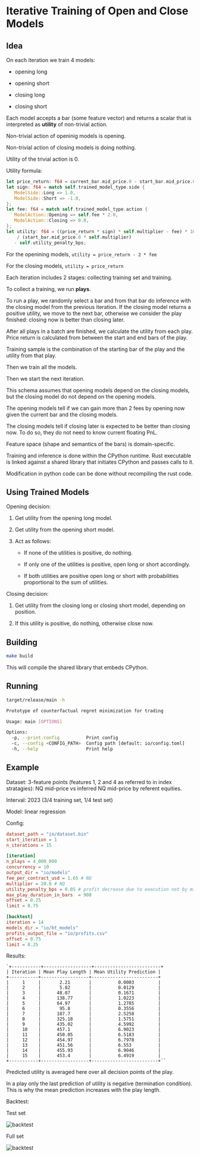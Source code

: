 # Iterative Training of Open and Close Models

## Idea

On each iteration we train 4 models:

+ opening long

+ opening short

+ closing long

+ closing short

Each model accepts a bar (some feature vector) and returns a scalar that is interpreted as **utility**
of non-trivial action.

Non-trivial action of openinig models is opening.

Non-trivial action of closing models is doing nothing.

Utility of the trivial action is 0.

Utility formula:

```rust
let price_return: f64 = current_bar.mid_price.0 - start_bar.mid_price.0;
let sign: f64 = match self.trained_model_type.side {
   ModelSide::Long => 1.0,
   ModelSide::Short => -1.0,
};
let fee: f64 = match self.trained_model_type.action {
   ModelAction::Opening => self.fee * 2.0,
   ModelAction::Closing => 0.0,
};
let utility: f64 = ((price_return * sign) * self.multiplier - fee) * 10_000.0 
    / (start_bar.mid_price.0 * self.multiplier)
   - self.utility_penalty_bps;
```

For the openining models, `utility = price_return - 2 * fee`

For the closing models, `utility = price_return`

Each iteration includes 2 stages: collecting training set and training.

To collect a training, we run **plays**.

To run a play, we randomly select a bar and from that bar do inference with the closing model 
from the previous iteration. If the closing model returns a positive utility, we move to the next bar,
otherwise we consider the play finished: closing now is better than closing later.

After all plays in a batch are finished, we calculate the utility from each play. Price return is calculated
from between the start and end bars of the play.

Training sample is the combination of the starting bar of the play and the utility from that play.

Then we train all the models.

Then we start the next iteration.

This schema assumes that opening models depend on the closing models, but the closing model
do not depend on the opening models. 

The opening models tell if we can gain more than 2 fees by opening now given the current bar and
the closing models.

The closing models tell if closing later is expected to be better than closing now. 
To do so, they do not need to know current floating PnL.

Feature space (shape and semantics of the bars) is domain-specific.

Training and inference is done within the CPython runtime. 
Rust executable is linked against a shared library that initiates CPython and passes calls to it.

Modification in python code can be done without recompiling the rust code.

## Using Trained Models

Opening decision:

1. Get utility from the opening long model.

2. Get utility from the opening short model.

3. Act as follows:
   
   + If none of the utilities is positive, do nothing.

   + If only one of the utilities is positive, open long or short accordingly.

   + If both utilities are positive open long or short with probabilities proportional to the sum of utilities.

Closing decision:

1. Get utility from the closing long or closing short model, depending on position.

2. If this utility is positive, do nothing, otherwise close now.


## Building

```bash
make build
```

This will compile the shared library that embeds CPython.


## Running

```bash
target/release/main -h

Prototype of counterfactual regret minimization for trading

Usage: main [OPTIONS]

Options:
  -p, --print-config          Print config
  -c, --config <CONFIG_PATH>  Config path [default: io/config.toml]
  -h, --help                  Print help
```


## Example 

Dataset: 3-feature points (features 1, 2 and 4 as referred to in index stratagies):
NQ mid-price vs inferred NQ mid-price by referent equities.

Interval: 2023 (3/4 training set, 1/4 test set)

Model: linear regression

Config:

```toml
dataset_path = "io/dataset.bin"
start_iteration = 1
n_iterations = 15

[iteration]
n_plays = 4_000_000
concurrency = 10
output_dir = "io/models"
fee_per_contract_usd = 1.65 # NQ
multiplier = 20.0 # NQ
utility_penalty_bps = 0.05 # profit decrease due to execution not by mid-price
max_play_duration_in_bars  = 900
offset = 0.25
limit = 0.75

[backtest]
iteration = 14
models_dir = "io/bt_models"
profits_output_file = "io/profits.csv"
offset = 0.75
limit = 0.25
```

Results:

```
`+-----------+------------------+-------------------------+
| Iteration | Mean Play Length | Mean Utility Prediction |
+-----------+------------------+-------------------------+
|     1     |       2.21       |          0.0003         |
|     2     |       5.82       |          0.0129         |
|     3     |      48.07       |          0.1671         |
|     4     |      138.77      |          1.0223         |
|     5     |      64.97       |          1.2785         |
|     6     |       95.8       |          0.3556         |
|     7     |      187.7       |          2.5258         |
|     8     |      325.18      |          1.5751         |
|     9     |      435.02      |          4.5992         |
|     10    |      457.1       |          6.9023         |
|     11    |      450.05      |          6.5183         |
|     12    |      454.97      |          6.7978         |
|     13    |      451.56      |          6.553          |
|     14    |      455.93      |          6.9046         |
|     15    |      453.4       |          6.4919         |
+-----------+------------------+-------------------------+``
```

Predicted utility is averaged here over all decision points of the play.

In a play only the last prediction of utility is negative (termination condition). 
This is why the mean prediction increases with the play length.


Backtest:

Test set

![backtest](io/static/pnl_test_set.png)

Full set

![backtest](io/static/pnl_full_set.png)
